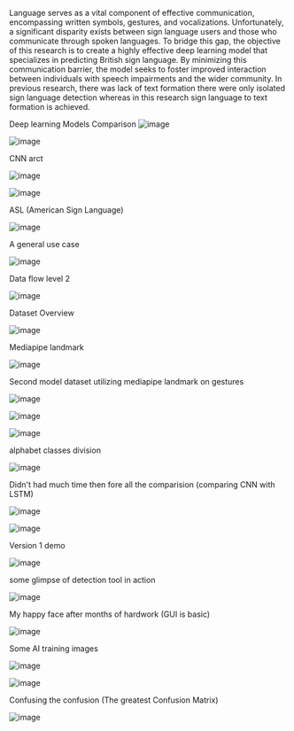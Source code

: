 Language serves as a vital component of effective communication, encompassing written symbols, 
gestures, and vocalizations. Unfortunately, a significant disparity exists between sign language 
users and those who communicate through spoken languages. To bridge this gap, the objective of 
this research is to create a highly effective deep learning model that specializes in predicting British 
sign language. By minimizing this communication barrier, the model seeks to foster improved 
interaction between individuals with speech impairments and the wider community. In previous 
research, there was lack of text formation there were only isolated sign language detection whereas 
in this research sign language to text formation is achieved.


Deep learning Models Comparison
![image](https://github.com/user-attachments/assets/aeec0d41-8245-4b21-a5d6-10f94403cf5f)

![image](https://github.com/user-attachments/assets/5a3661eb-cedc-4bf7-9667-f683b0b6aa66)

CNN arct

![image](https://github.com/user-attachments/assets/73823f85-058e-4ba9-aac9-07d61cf12a0f)

![image](https://github.com/user-attachments/assets/a6a3a391-3ca0-4bb6-9075-8395453977b1)


ASL (American Sign Language)

![image](https://github.com/user-attachments/assets/db1d9301-ad54-4cad-877f-5f57513e888b)

A general use case

![image](https://github.com/user-attachments/assets/a065fc69-a718-40df-af98-c8e66f76ad87)

Data flow level 2

![image](https://github.com/user-attachments/assets/ac791eea-2aa9-44d2-ac46-253bcb533ee5)

Dataset Overview

![image](https://github.com/user-attachments/assets/7f585253-2b89-43bb-803f-c29346557378)

Mediapipe landmark

![image](https://github.com/user-attachments/assets/cc71addb-c8e5-46d4-aa93-9b94f25f7f1b)


Second model dataset utilizing mediapipe landmark on gestures

![image](https://github.com/user-attachments/assets/1fb99ae6-405f-4cd4-97e7-1e5adc417e8b)

![image](https://github.com/user-attachments/assets/92041e86-9a7a-4df7-a114-a36638ee635d)

![image](https://github.com/user-attachments/assets/bf2211cf-6773-4b95-b389-b0a697496ca3)


alphabet classes division 

![image](https://github.com/user-attachments/assets/5881fcf9-59f5-4d59-90a1-4792b2113ddd)

Didn't had much time then fore all the comparision (comparing CNN with LSTM)

![image](https://github.com/user-attachments/assets/04955fd2-70c2-4ffe-a9ea-90ef518d2872)

![image](https://github.com/user-attachments/assets/fb75bcf2-bb30-465e-a7d9-a1eab5d824a6)



Version 1 demo 

![image](https://github.com/user-attachments/assets/04c31f97-711d-40b7-b619-d5ab1ce8fc91)

some glimpse of detection tool in action 

![image](https://github.com/user-attachments/assets/0dff9cab-76ed-44a9-9768-5638192915d6)

My happy face after months of hardwork (GUI is basic)

![image](https://github.com/user-attachments/assets/a981be69-8566-4169-9350-3e700a85f3b7)

Some AI training images

![image](https://github.com/user-attachments/assets/f9259d06-f9f9-4db5-b7df-c9cf79cfc741)

![image](https://github.com/user-attachments/assets/f781b7cb-f4ea-43d8-87f7-1c1d324bf134)

Confusing the confusion (The greatest Confusion Matrix)

![image](https://github.com/user-attachments/assets/5cedceae-6401-46c5-b311-7f8a84c3d412)





















